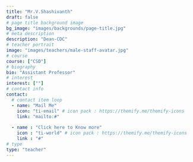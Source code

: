 ```yaml
---
title: "Mr.V.Shashivanth"
draft: false
# page title background image
bg_image: "images/backgrounds/page-title.jpg"
# meta description
description: "Dean-CDC"
# teacher portrait
image: "images/teachers/male-staff-avatar.jpg"
# course
course: ["CSD"]
# biography
bio: "Assistant Professor"
# interest
interest: [""]
# contact info
contact:
  # contact item loop
  - name: "Mail Me"
    icon: "ti-email" # icon pack : https://themify.me/themify-icons
    link: "mailto:#"
  
  - name : "Click here to Know more"
    icon : "ti-world" # icon pack : https://themify.me/themify-icons
    link : "#"
# type
type: "teacher"
---
```



